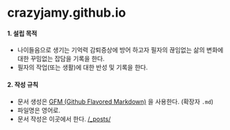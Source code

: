 # crazyjamy.github.io


#### 1. 설립 목적

+ 나이들음으로 생기는 기억력 감퇴증상에 방어 하고자 필자의 끊임없는 삶의 변화에 대한 꾸밈없는 잡담을 기록을 한다. 
+ 필자의 작업(또는 생활)에 대한 반성 및 기록을 한다.

#### 2. 작성 규칙
+ 문서 생성은 [GFM (Github Flavored Markdown)](https://help.github.com/articles/github-flavored-markdown/) 을 사용한다. (확장자 `.md`)
+ 파일명은 영어로.
+ 문서 작성은 이곳에서 한다. [/_posts/](/_posts/)
